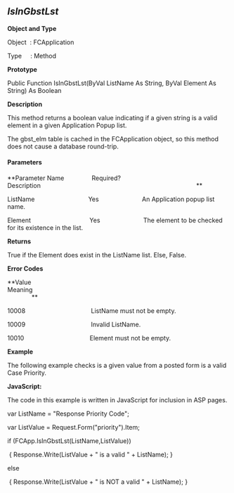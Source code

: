 _IsInGbstLst_
-------------

**Object and Type**

Object  : FCApplication

Type     : Method

**Prototype**

Public Function IsInGbstLst(ByVal ListName As String, ByVal Element As String) As Boolean

**Description**

This method returns a boolean value indicating if a given string is a valid element in a given Application Popup list.

The gbst_elm table is cached in the FCApplication object, so this method does not cause a database round-trip.

#### Parameters
**Parameter Name                Required?             Description                                                                                          **

ListName                               Yes                         An Application popup list name.

Element                                  Yes                         The element to be checked for its existence in the list.

**Returns**

True if the Element does exist in the ListName list. Else, False.

**Error Codes**

**Value                                     Meaning                                                                                                                               **

10008                                      ListName must not be empty.

10009                                      Invalid ListName.

10010                                      Element must not be empty.

**Example**

The following example checks is a given value from a posted form is a valid Case Priority.

**JavaScript:**

The code in this example is written in JavaScript for inclusion in ASP pages.

var ListName = "Response Priority Code";

var ListValue = Request.Form("priority").Item;

if (FCApp.IsInGbstLst(ListName,ListValue))

 { Response.Write(ListValue + " is a valid " + ListName); }

else

 { Response.Write(ListValue + " is NOT a valid " + ListName); }
